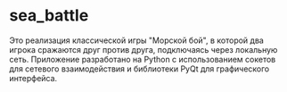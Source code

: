 # sea_battle
Это реализация классической игры "Морской бой", в которой два игрока сражаются друг против друга, подключаясь через локальную сеть. Приложение разработано на Python с использованием сокетов для сетевого взаимодействия и библиотеки PyQt для графического интерфейса.
